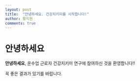 ```yaml
---
layout: post
title:  "안녕하세요. 건강지키미를 시작합니다!"
author: 황지현
comments: true
---
```


# 안녕하세요
**안녕하세요**, 운수업 근로자 건강지키미 연구에 참여하신 것을 환영합니다!!

꼭 좋은 결과가 있기를 바랍니다.
